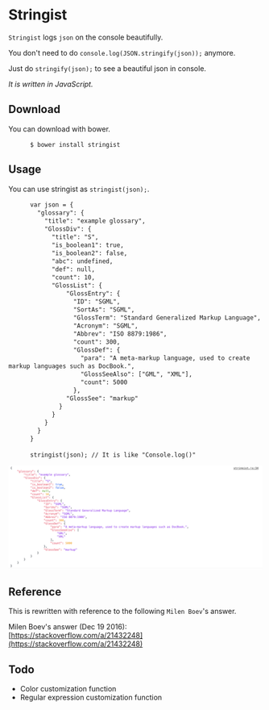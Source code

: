 # Stringist

  `Stringist` logs `json` on the console beautifully.

  You don't need to do `console.log(JSON.stringify(json));` anymore.

  Just do `stringify(json);` to see a beautiful json in console.

  *It is written in JavaScript.*


## Download

  You can download with bower.

          $ bower install stringist

## Usage

  You can use stringist as `stringist(json);`.

          var json = {
            "glossary": {
              "title": "example glossary",
              "GlossDiv": {
                "title": "S",
                "is_boolean1": true,
                "is_boolean2": false,
                "abc": undefined,
                "def": null,
                "count": 10,
                "GlossList": {
                    "GlossEntry": {
                      "ID": "SGML",
                      "SortAs": "SGML",
                      "GlossTerm": "Standard Generalized Markup Language",
                      "Acronym": "SGML",
                      "Abbrev": "ISO 8879:1986",
                      "count": 300,
                      "GlossDef": {
                        "para": "A meta-markup language, used to create markup languages such as DocBook.",
                        "GlossSeeAlso": ["GML", "XML"],
                        "count": 5000
                      },
                    "GlossSee": "markup"
                  }
                }
              }
            }
          }

          stringist(json); // It is like "Console.log()"

  ![usage](./README/usage.png)

## Reference

  This is rewritten with reference to the following `Milen Boev`'s answer.

  Milen Boev's answer (Dec 19 2016): [https://stackoverflow.com/a/21432248](https://stackoverflow.com/a/21432248)

## Todo

  - Color customization function
  - Regular expression customization function
